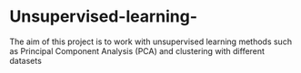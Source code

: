 # Unsupervised-learning-
The aim of this project is to work with unsupervised learning methods such as Principal Component Analysis (PCA) and clustering with different datasets
